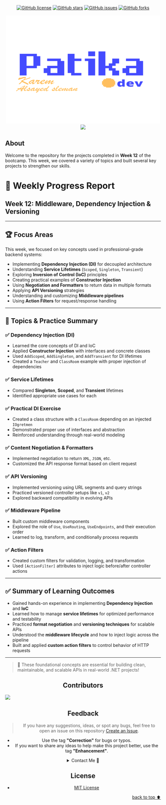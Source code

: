 <!-- Intro-->

<!--
* Thanks for reviewing my Project-README-Template! 
* 
* Read the comments for an easy step by step guide. Enjoy!
-->

<!-- Shields Section--> <!-- Optional -->

<!-- 
* Insert project shields and badges through this link https://shields.io/
* 
*
-->

<div align="center">
    <a href="https://github.com/kareem221215/patika-week13/blob/main/LICENSE.txt"><img alt="GitHub license" src="https://img.shields.io/github/license/kareem221215/patika-week13?color=ff69b4&style=for-the-badge"></a>
    <a href="https://github.com/kareem221215/patika-week13/stargazers"><img alt="GitHub stars" src="https://img.shields.io/github/stars/kareem221215/patika-week13?color=yellow&label=Project%20Stars&style=for-the-badge"></a>
    <a href=https://github.com/kareem221215/patika-week13/issues><img alt="GitHub issues" src="https://img.shields.io/github/issues/kareem221215/patika-week13?color=brightgreen&label=issues&style=for-the-badge"></a>
    <a href=https://github.com/kareem221215/patika-week13/network><img alt="GitHub forks" src="https://img.shields.io/github/forks/kareem221215/patika-week13?color=9cf&label=forks&style=for-the-badge"></a>
</div>
<br>


<!-- Logo Section  --> <!-- Required -->

<!--
* Insert your github profile URL in the <a> "href" attribute bellow (line-25)
* 
* Insert an image URL in the <img> "src" attribute bellow. (line-26)
-->
<div align="center">
    <a href="kareem221215" target="_blank"><img src="https://github.com/kareem221215/patika-projects-week2/blob/main/oie_CfqoiAfbCyTJ.png" 
        alt="Logo" height="350" width="500">
    </a>
</div>


</div>


<!-- Project title 
* use a dynamic typing-SvG here https://readme-typing-svg.demolab.com/demo/
*
*  Instead you can type your project name after a # header
-->

<div align="center">
<img src="https://readme-typing-svg.demolab.com?font=Fira+Code&size=22&duration=4000&pause=3000&background=FFFFFF00&center=true&vCenter=true&multiline=true&width=435&lines=Patika-Bootcamp-Projects!&color=ffbf5e">
</div>


## About<!-- Required -->
Welcome to the repository for the projects completed in **Week 12** of the bootcamp. This week, we covered a variety of topics and built several key projects to strengthen our skills.

<!-- 
* information about the project 
* 
* keep it short and sweet
-->



<!-- 
* Here you may add information about how 
* 
* and why to use this project.
-->
# 📌 Weekly Progress Report

## Week 12: Middleware, Dependency Injection & Versioning

---

## 🏆 Focus Areas

This week, we focused on key concepts used in professional-grade backend systems:

- Implementing **Dependency Injection (DI)** for decoupled architecture  
- Understanding **Service Lifetimes** (`Scoped`, `Singleton`, `Transient`)  
- Exploring **Inversion of Control (IoC)** principles  
- Creating practical examples of **Constructor Injection**  
- Using **Negotiation and Formatters** to return data in multiple formats  
- Applying **API Versioning** strategies  
- Understanding and customizing **Middleware pipelines**  
- Using **Action Filters** for request/response handling

---

## 📂 Topics & Practice Summary

### ✅ Dependency Injection (DI)
- Learned the core concepts of DI and IoC
- Applied **Constructor Injection** with interfaces and concrete classes
- Used `AddScoped`, `AddSingleton`, and `AddTransient` for DI lifetimes
- Created a `Teacher` and `ClassRoom` example with proper injection of dependencies

### ✅ Service Lifetimes
- Compared **Singleton**, **Scoped**, and **Transient** lifetimes
- Identified appropriate use cases for each

### ✅ Practical DI Exercise
- Created a class structure with a `ClassRoom` depending on an injected `IOgretmen`
- Demonstrated proper use of interfaces and abstraction
- Reinforced understanding through real-world modeling

### ✅ Content Negotiation & Formatters
- Implemented negotiation to return `XML`, `JSON`, etc.
- Customized the API response format based on client request

### ✅ API Versioning
- Implemented versioning using URL segments and query strings
- Practiced versioned controller setups like `v1`, `v2`
- Explored backward compatibility in evolving APIs

### ✅ Middleware Pipeline
- Built custom middleware components
- Explored the role of `Use`, `UseRouting`, `UseEndpoints`, and their execution order
- Learned to log, transform, and conditionally process requests

### ✅ Action Filters
- Created custom filters for validation, logging, and transformation
- Used `[ActionFilter]` attributes to inject logic before/after controller actions

---

## ✅ Summary of Learning Outcomes

- Gained hands-on experience in implementing **Dependency Injection** and **IoC**
- Learned how to manage **service lifetimes** for optimized performance and testability
- Practiced **format negotiation** and **versioning techniques** for scalable APIs
- Understood the **middleware lifecycle** and how to inject logic across the pipeline
- Built and applied **custom action filters** to control behavior of HTTP requests

---

> 🧠 These foundational concepts are essential for building clean, maintainable, and scalable APIs in real-world .NET projects!

 


<!--## Contents Table<!-- Optional -->
<!-- 
* This section is optional, yet having a contents table 
* helps keeping your README readable and more professional.
* 
* If you are not familiar with HTML, no worries we all been there :D 
* Review learning resources to create anchor links. 
-->


<dev align="center">
<!--<table align="center">
        <tr>
            <td><a href="#about style="text-decoration: none;">About</a></td>        
            <td><a href="#how-to-use-this-project style="text-decoration: none;">Getting started</td>
            <td><a href="#contributors style="text-decoration: none;">Contributors</a></td>
            <!--<td><a href="#demo style="text-decoration: none;">Demo</a></td>-->
            <!--<td><a href="#project-roadmap-- style="text-decoration: none;">Project Roadmap</a></td>-->
            <!--<td><a href="#documentation style="text-decoration: none;">Documentation</a></td>-->
        <!--</tr> 
        <tr>
            <!--<td><a href="#acknowledgments">Acknowledgments</a></td>-->
          <!--  <td><a href="#feedback style="text-decoration: none;">Feedback</a></td>
            <td><a href="#contact style="text-decoration: none;">Contact</a></td>
            <td><a href="#license style="text-decoration: none;">License</a></td> -->
      <!--  </tr>-->
<!--</table>
</dev> -->


<!-- - Use this html element to create a back to top button. -->
<!--<p align="right"><a href="#how-to-use-this-project">back to top ⬆️</a></p> 


<!--## Project Roadmap <!-- Optional --> <!-- add learning_Rs-->
<!-- 
* Add this section in case the project has different phases
* 
* Under production or will be updated.
-->

<!--<p align="right"><a href="#how-to-use-this-project">back to top ⬆️</a></p>-->



<!--## Documentation<!-- Optional -->
<!-- 
* You may add any documentation or Wikis here
* 
* 
-->


## Contributors<!-- Required -->
<!-- 
* Without contribution we wouldn't have open source. 
* 
* Generate github contributors Image here https://contrib.rocks/preview?repo=angular%2Fangular-ja
-->
<a href="https://github.com/kareem221215/patika-projects-week2/graphs/contributors">
  <img src="https://contrib.rocks/image?repo=kareem221215/patika-projects-week2" />
</a>

<!--## Acknowledgments<!-- Optional -->
<!-- 
* Credit where it's do 
* 
* Feel free to share your inspiration sources, Stackoverflow questions, github repos, tools etc.
-->


<!-- - Use this html element to create a back to top button. -->
<!--<p align="right"><a href="#how-to-use-this-project">back to top ⬆️</a></p>-->


## Feedback<!-- Required -->
<!-- 
* You can add contacts information like your email and social media account 
* 
* Also it's common to add some PR guidance.
-->


> If you have any suggestions, ideas, or spot any bugs, feel free to open an issue on this repository [Create an Issue](https://github.com/kareem221215/patika-week13/issues).
- Use the tag **"Correction"** for bugs or typos.
- If you want to share any ideas to help make this project better, use the tag **"Enhancement"**.
<details>
    <summary>Contact Me 📨</summary>

### Contact<!-- Required -->
Reach me via email: [kareem.s.sleman@gmail.com](mailto:kareem.s.sleman@gmail.com)
<!-- 
* add your email and contact info here
* 
* 
-->
</details>

## License<!-- Optional -->
<!-- 
* Here you can add project license for copyrights and distribution 
* 
* check this website for an easy reference https://choosealicense.com/)
-->
- [MIT License](../LICENSE.txt)

<!-- - Use this html element to create a back to top button. -->
<p align="right"><a href="#how-to-use-this-project">back to top ⬆️</a></p>
